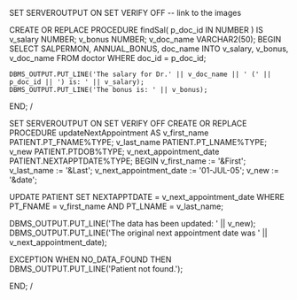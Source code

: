 SET SERVEROUTPUT ON
SET VERIFY OFF
-- link to the images


CREATE OR REPLACE PROCEDURE findSal(
    p_doc_id IN NUMBER
)
IS
    v_salary NUMBER;
    v_bonus NUMBER;
    v_doc_name VARCHAR2(50);
BEGIN
    SELECT SALPERMON, ANNUAL_BONUS, doc_name
    INTO v_salary, v_bonus, v_doc_name
    FROM doctor
    WHERE doc_id = p_doc_id;

    DBMS_OUTPUT.PUT_LINE('The salary for Dr.' || v_doc_name || ' (' || p_doc_id || ') is: ' || v_salary);
    DBMS_OUTPUT.PUT_LINE('The bonus is: ' || v_bonus);
END;
/





SET SERVEROUTPUT ON
SET VERIFY OFF
CREATE OR REPLACE PROCEDURE updateNextAppointment AS
  v_first_name PATIENT.PT_FNAME%TYPE;
  v_last_name PATIENT.PT_LNAME%TYPE;
  v_new PATIENT.PTDOB%TYPE;
  v_next_appointment_date PATIENT.NEXTAPPTDATE%TYPE;
BEGIN
  v_first_name := '&First';
  v_last_name := '&Last';
  v_next_appointment_date := '01-JUL-05';
  v_new := '&date';
  
  UPDATE PATIENT
  SET NEXTAPPTDATE = v_next_appointment_date
  WHERE PT_FNAME = v_first_name
    AND PT_LNAME = v_last_name;
    
  DBMS_OUTPUT.PUT_LINE('The data has been updated: ' || v_new);
  DBMS_OUTPUT.PUT_LINE('The original next appointment date was ' || v_next_appointment_date);
  
  EXCEPTION
  WHEN NO_DATA_FOUND THEN
    DBMS_OUTPUT.PUT_LINE('Patient not found.');
    
END;
/
